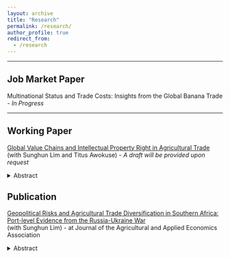 ```yaml
---
layout: archive
title: "Research"
permalink: /research/
author_profile: true
redirect_from:
  - /research
---
```


<hr>

## Job Market Paper
Multinational Status and Trade Costs: Insights from the Global Banana Trade - _In Progress_
<hr>

## Working Paper
[Global Value Chains and Intellectual Property Right in Agricultural Trade](https://sroh722.github.io/files/AAEA2023_SaeraOh.pdf) (with Sunghun Lim and Titus Awokuse) - _A draft will be provided upon request_

<details>
<summary>Abstract</summary>
This study examines the impact of intellectual property rights (IPR)-related trade policy on agri-food global value chains (GVCs). We use IPR provisions in regional trade agreements (RTAs) as a proxy for IPR-related trade policy. The empirical specification follows a gravity model. We explore the trade effects of IPR provisions based on their specific characteristics using the deep trade agreement data published by the World Bank. Additionally, the study analyzes the effects of IPR provisions by income pair group. The results indicate that average bilateral agricultural GVC trade participation decreases between members with RTAs containing IPR provisions compared to those without them. However, the effects vary by the type of IPR provisions. The findings suggest that interactive effects between different types of IPR provisions are crucial for enhancing agricultural and food GVC trade, while single-type IPR provisions have negative effects. These effects are more pronounced in the agriculture sector compared to the food sector and vary across income levels.  
</details>

## Publication
[Geopolitical Risks and Agricultural Trade Diversification in Southern Africa: Port-level Evidence from the Russia-Ukraine War](https://onlinelibrary.wiley.com/doi/full/10.1002/jaa2.141?campaign=wolearlyview) \
(with Sunghun Lim) - at Journal of the Agricultural and Applied Economics Association
<details>
<summary>Abstract</summary>
With the spread of global agricultural value chains, international geopolitical risks often unintentionally trigger food insecurity in bystander countries. This study explores the impact of Russia's invasion of Ukraine on wheat supplies in South Africa and their trade diversification. Using port-level trade data, we show that South Africa, the main distribution route for South African wheat supplies, rapidly diversified its imports to mitigate geopolitical risk in the aftermath of the war. This sudden import diversification prevented the war-induced decline in average wheat imports, yet it led to an increase in the volatility of annual imports. More importantly, the import diversification contributed to more secure wheat supplies for southern African landlocked countries that were heavily reliant on border imports from South Africa. Our study highlights that sourcing diversification in a country with well-developed port infrastructure could be instrumental in stave off food insecurity in neighboring countries in times of geopolitical crises.    
</details>
